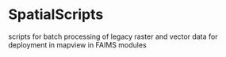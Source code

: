 # SpatialScripts
scripts for batch processing of legacy raster and vector data for deployment in mapview in FAIMS modules
